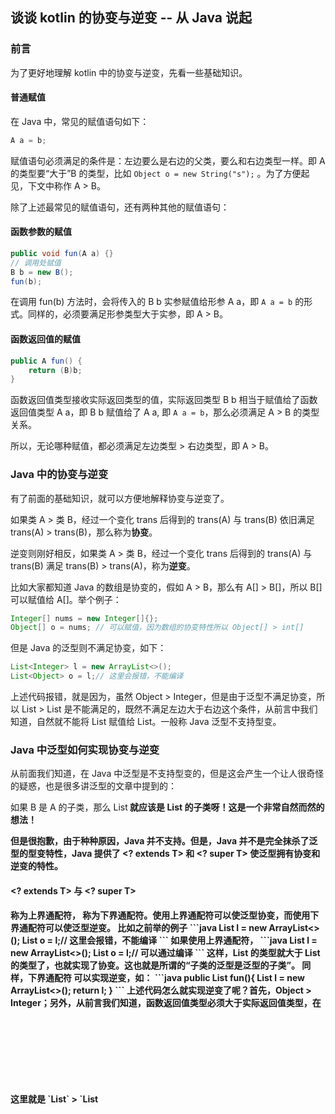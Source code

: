 ## 谈谈 kotlin 的协变与逆变 -- 从 Java 说起

### 前言

为了更好地理解 kotlin 中的协变与逆变，先看一些基础知识。

#### 普通赋值

在 Java 中，常见的赋值语句如下：

```java
A a = b;
```

赋值语句必须满足的条件是：左边要么是右边的父类，要么和右边类型一样。即 A 的类型要“大于”B 的类型，比如 `Object o = new String("s");` 。为了方便起见，下文中称作 A > B。

除了上述最常见的赋值语句，还有两种其他的赋值语句：

#### 函数参数的赋值

```java
public void fun(A a) {}
// 调用处赋值
B b = new B();
fun(b);
```

在调用 fun(b) 方法时，会将传入的 B b 实参赋值给形参 A a，即 `A a = b` 的形式。同样的，必须要满足形参类型大于实参，即 A > B。

#### 函数返回值的赋值

```java
public A fun() {
    return (B)b;
} 
```

函数返回值类型接收实际返回类型的值，实际返回类型 B b 相当于赋值给了函数返回值类型 A a，即 B b 赋值给了 A a, 即 `A a = b`，那么必须满足 A > B 的类型关系。

所以，无论哪种赋值，都必须满足左边类型 > 右边类型，即 A > B。

### Java 中的协变与逆变

有了前面的基础知识，就可以方便地解释协变与逆变了。

如果类 A > 类 B，经过一个变化 trans 后得到的 trans(A) 与 trans(B) 依旧满足 trans(A) > trans(B)，那么称为**协变**。

逆变则刚好相反，如果类 A > 类 B，经过一个变化 trans 后得到的 trans(A) 与 trans(B) 满足 trans(B) > trans(A)，称为**逆变**。

比如大家都知道 Java 的数组是协变的，假如 A > B，那么有 A[] > B[]，所以 B[] 可以赋值给 A[]。举个例子：

```java
Integer[] nums = new Integer[]{};
Object[] o = nums; // 可以赋值，因为数组的协变特性所以 Object[] > int[]
```

但是 Java 的泛型则不满足协变，如下：

```java
List<Integer> l = new ArrayList<>();
List<Object> o = l;// 这里会报错，不能编译
```

上述代码报错，就是因为，虽然 Object > Integer，但是由于泛型不满足协变，所以 List<Object> > List<Integer> 是不能满足的，既然不满足左边大于右边这个条件，从前言中我们知道，自然就不能将 List<Integer> 赋值给 List<Object>。一般称 Java 泛型不支持型变。

### Java 中泛型如何实现协变与逆变

从前面我们知道，在 Java 中泛型是不支持型变的，但是这会产生一个让人很奇怪的疑惑，也是很多讲泛型的文章中提到的：

如果 B 是 A 的子类，那么 List<B> 就应该是 List<A> 的子类呀！这是一个非常自然而然的想法！

但是很抱歉，由于种种原因，Java 并不支持。但是，Java 并不是完全抹杀了泛型的型变特性，Java 提供了 <? extends T> 和 <? super T> 使泛型拥有协变和逆变的特性。

#### <? extends T> 与 <? super T>

<? extends T> 称为上界通配符，<? super T> 称为下界通配符。使用上界通配符可以使泛型协变，而使用下界通配符可以使泛型逆变。

比如之前举的例子

```java
List<Integer> l = new ArrayList<>();
List<Object> o = l;// 这里会报错，不能编译
```

如果使用上界通配符，

```java
List<Integer> l = new ArrayList<>();
List<? extends Object> o = l;// 可以通过编译
```

这样，List<? extends Object> 的类型就大于 List<Integer> 的类型了，也就实现了协变。这也就是所谓的“子类的泛型是泛型的子类”。

同样，下界通配符 <? super T> 可以实现逆变，如：

```java
public List<? super Integer> fun(){
    List<Object> l = new ArrayList<>();
    return l;
}
```

上述代码怎么就实现逆变了呢？首先，Object > Integer；另外，从前言我们知道，函数返回值类型必须大于实际返回值类型，在这里就是 `List<? super Integer>` > `List<Object>`，和 Object > Integer 刚好相反。也就是说，经过泛型变化后，Object 和 Integer 的类型关系翻转了，这就是逆变，而实现逆变的就是下界通配符 <? super T>。

从上面可以看出，<? extends T> 中的上界是 T，也就是说 <? extends T> 所泛指的类型都是 T 的子类或 T 本身，所以 T 大于 <? extends T> 。<? super T> 中的下界是 T，也就是说 <? super T> 所泛指的类型都是 T 的父类或 T 本身，所以 <? super T>  大于 T。

虽然 Java 使用通配符解决了泛型的协变与逆变的问题，但是由于很多讲到泛型的文章都晦涩难懂，曾经让我一度感慨这 tm 到底是什么玩意？直到我在 stackoverflow 上发现了通俗易懂的解释(是的，前文大部分内容都来自于 stackoverflow 中大神的解释)，才终于了然。其实只要抓住**赋值语句左边类型必须大于右边类型**这个关键点一切就都很好懂了。

#### PECS

PECS 准则即 Producer Extends Consumer Super，生产者使用上界通配符，消费者使用下界通配符。直接看这句话可能会让人很疑惑，所以我们追本溯源来看看为什么会有这句话。

首先，我们写一个简单的泛型类：

```java
public class Container<T> {
    private T item;

    public void set(T t) { 
        item = t;
    }

    public T get() {
        return item;
    }
}
```

然后写出如下代码：

```java
Container<Object> c = new Container<String>(); // (1)编译报错

Container<? extends Object> c = new Container<String>(); // (2)编译通过
c.set("sss"); // (3)编译报错
Object o = c.get();// (4)编译通过
```

代码 (1)，`Container<Object> c = new Container<String>(); ` 编译报错，因为泛型是不型变的，所以 Container<String> 并不是 Container<Object> 的子类型，所以无法赋值。

代码 (2)，加了上界通配符以后，支持泛型协变，Container<String> 就成了 Container<? extends Object> 的子类型，所以编译通过，可以赋值。

既然代码 (2) 通过编译，那代码 (3) 为什么会报错呢？因为代码 (3) 尝试把 String 类型赋值给 <? extends Object> 类型。显然，编译器只知道 <? extends Object>  是 Obejct 的某一个子类型，但是具体是哪一个并不知道，也许并不是 String 类型，所以不能直接将 String 类型赋值给它。

从上面可以看出，对于使用了 <? extends T> 的类型，是不能写入元素的，不然就会像代码 (3) 处一样编译报错。

但是可以读取元素，比如代码 (4) 。该类型只能读取元素，这就是所谓的“生产者”，即你只能从中读取元素的就是生产者，生产者就使用 <? extends T> 通配符。

消费者同理，代码如下：

```java
Container<String> c = new Container<Object>(); // (1)编译报错

Container<? super String> c = new Container<Object>(); // (2)编译通过
 c.set("sss");// (3) 编译通过
 String s = c.get();// (4) 编译报错

```

代码 (1) 编译报错，因为泛型不支持逆变。而且就算不懂泛型，这个代码的形式一眼看起来也是错的。

代码 (2) 编译通过，因为加了 <? super T> 通配符后，泛型逆变。

代码 (3) 编译通过，它把 String 类型赋值给 <? super String>，<? super String> 泛指 String 的父类或 String，所以这是可以通过编译的。

代码 (4) 编译报错，因为它尝试把 <? super String> 赋值给 String，而 <? super String> 大于 String，所以不能赋值。事实上，编译器完全不知道该用什么类型去接受 `c.get()` 的返回值，因为在编译器眼里 <? super String> 是一个泛指的类型，所有 String 的父类和 String 本身都有可能。

同样从上面代码可以看出，对于使用了 <? super T> 的类型，是不能读取元素的，不然就会像代码 (4) 处一样编译报错。但是可以写入元素，比如代码 (3)。该类型只能写入元素，这就是所谓的“消费者”，即你只能写入元素的就是消费者，消费者就使用 <? super T> 通配符。

综上，这就是 PECS 原则。

### kotlin 中的协变与逆变

kotlin 抛弃了 Java 中的通配符，转而使用了**声明处型变**与**类型投影**。

#### 声明处型变

首先让我们回头看看 Container 的定义：

```java
public class Container<T> {
    private T item;

    public void set(T t) { 
        item = t;
    }

    public T get() {
        return item;
    }
}
```

在某些情况下，我们只会使用 `Container<? extends T>` 或者 `Container<? super T>` ，意味着我们只使用 Container 作为生产者或者 Container 作为消费者。

既然如此，那我们为什么要在定义 Container 这个类的时候要把 get 和 set 都定义好呢？试想一下，如果一个类只有消费者的作用，那定义 get 方法完全是多余的。

反过来说，如果一个泛型类只有生产者方法，比如下面这个例子（来自 kotlin 官方文档）:

```kotlin
// Java
interface Source<T> {
  T nextT(); // 只有生产者方法
}
// Java
void demo(Source<String> strs) {
  Source<Object> objects = strs; // ！！！在 Java 中不允许，要使用上界通配符 <? extends Object>
  // ……
}
```

在 `Source ` 类型的变量中存储 `Source ` 实例的引用是极为安全的——没有消费者-方法可以调用。然而 Java 依然不让我们直接赋值，需要使用上界通配符。

但是这是毫无意义的，使用通配符只是把类型变得更复杂，并没有带来额外的价值，因为能调用的方法还是只有生产者方法。但编译器并不知道这回事。

所以，如果我们能在使用之前确定一个类是生产者还是消费者，那在定义类的时候直接声明它的角色岂不美哉？

这就是 kotlin 的声明处型变，直接在类声明的时候，定义它的型变行为。

比如：

```java
class Container<out T> { // (1)
    private  var item: T? = null 
        
    fun get(): T? = item
}

val c: Container<Any> = Container<String>()// （2）编译通过，因为 T 是一个 out-参数
```

(1) 处直接使用 <out T> 指定 T 类型只能出现在生产者的位置上。虽然多了一些限制，但是，在 kotlin 编译器直到了 T 的角色以后，就可以像 (2) 处一样将 Container<String> 直接赋值给 Container<Any>，好像**泛型直接可以协变了一样**，而不需要再使用 Java 当中的通配符 <? extends String>。

同样的，对于消费者来说，

```kotlin
class Container<in T> { // (1) 
    private  var item: T? = null 
     fun set(t: T) {
        item = t
    }
}

val c: Container<String> = Container<Any>() // (2) 编译通过,因为 T 是一个 in-参数
```

代码 (1) 处使用 <in T> 指定 T 类型只能出现在消费者的位置上。代码 (2) 可以编译通过， Any > String，但是 Container<String> 可以被 Container<Any> 赋值，意味着 Container<String> 大于 Container<Any> ，即它看上去就像 **T 直接实现了泛型逆变**，而不需要借助 <? super String> 通配符来实现逆变。如果是 Java 代码，则需要写成 `Container<? super String> c = new Container<Object>(); `。

这就是**声明处型变**，在类声明的时候使用 out 和 in 关键字，在使用时可以直接写出泛型型变的代码。

而 Java 在使用时必须借助通配符才能实现泛型型变，这是**使用处型变**。

#### 类型投影

有时一个类既可以作生产者又可以作消费者，这种情况下，我们不能直接在 T 前面加 in 或者 out 关键字。比如：

```kotlin
class Container<T> {
    private  var item: T? = null
    
    fun set(t: T？) {
        item = t
    }

    fun get(): T? = item
}
```

考虑这个函数：

```kotlin
fun copy(from: Container<Any>, to: Container<Any>) {
    to.set(from.get())
}
```

当我们实际使用该函数时：

```kotlin
val from = Container<Int>()
val to = Container<Any>()
copy(from, to) // 报错，from 是 Container<Int> 类型，而 to 是 Container<Any> 类型
```

<img src="./fig/image-20201011204330187.png" alt="image-20201011204330187" style="zoom: 50%;" />

这样使用的话，编译器报错，因为我们把两个不一样的类型做了赋值。用 kotlin 官方文档的话说，copy 函数在”干坏事“， 它尝试**写**一个 Any 类型的值给 from， 而我们用 Int 类型来接收这个值，如果编译器不报错，那么运行时将会抛出一个 `ClassCastException` 异常。

所以应该怎么办？直接防止 from 被写入就可以了！将 copy 函数改为如下所示：

```kotlin
fun copy(from: Container<out Any>, to: Container<Any>) { // 给 from 的类型加了 out
    to.set(from.get())
}
val from = Container<Int>()
val to = Container<Any>()
copy(from, to) // 不会再报错了
```

这就是**类型投影**：from 是一个类受限制的（投影的）Container 类，我们只能把它当作生产者来使用，它只能调用 get() 方法。

同理，如果 from 的泛型是用 in 来修饰的话，则 from 只能被当作消费者使用，它只能调用 set() 方法，上述代码就会报错：

```kotlin
fun copy(from: Container<in Any>, to: Container<Any>) { // 给 from 的类型加了 in
    to.set(from.get())
}
val from = Container<Int>()
val to = Container<Any>()
copy(from, to) //  报错
```

<img src="./fig/image-20201011210124162.png" alt="image-20201011210124162" style="zoom:50%;" />

其实从上面可以看到，类型投影和 Java 的通配符很相似，也是一种**使用时型变**。

### 为什么要这么设计？

为什么 Java 的数组是默认型变的，而泛型默认不型变呢？其实 kolin 的泛型默认也是不型变的，只是使用 out 和 in 关键字让它看起来像泛型型变。

为什么这么设计呢？为什么不默认可型变呢？

在 stackoverflow 上找到了答案，参考：https://stackoverflow.com/questions/18666710/why-are-arrays-covariant-but-generics-are-invariant

>Java 和 C# 早期都是没有泛型特性的。
>
>但是为了支持程序的多态性，于是将数组设计成了协变的。因为数组的很多方法应该可以适用于所有类型元素的数组。
>
>比如下面两个方法：
>
>```java
>boolean equalArrays (Object[] a1, Object[] a2);
>void shuffleArray(Object[] a);
>```
>
>第一个是比较数组是否相等；第二个是打乱数组顺序。
>
>语言的设计者们希望这些方法对于任何类型元素的数组都可以调用，比如我可以调用 shuffleArray(String[] s) 来把字符串数组的顺序打乱。
>
>出于这样的考虑，在 Java 和 C# 中，数组设计成了协变的。
>
>然而，对于泛型来说，却有以下问题：
>
>```java
>// Illegal code - because otherwise life would be Bad
>List<Dog> dogs = new List<Dog>();
>List<Animal> animals = dogs; // Awooga awooga
>animals.add(new Cat());// (1)
>Dog dog = dogs.get(0); //(2) This should be safe, right?
>```
>
>如果上述代码可以通过编译，即 List<Dog> 可以赋值给 List<Animal>，List 是协变的，那么我完全可以往 List<Dog> 中 add 一个 Cat()，如代码 (1) 处。这样就有可能造成代码 (2) 处的接收者 dog 和 dogs.get(0) 的类型不匹配的问题。会引发运行时的异常。所以 Java 在编译期就要阻止这种行为，把泛型设计为默认不型变的。

###  总结

1、Java 泛型默认不型变，所以 List<String> 不是 List<Object> 的子类。如果要实现泛型型变，则需要 <? extends T> 与 <? super T> 通配符，这是一种使用处型变的方法。使用 <? extends T> 通配符意味着该类是生产者，只能调用 get(): T 之类的方法。而使用 <? super T> 通配符意味着该类是消费者，只能调用 set(T t)、add(T t) 之类的方法。

2、Kotlin 泛型其实默认也是不型变的，只不过使用 out 和 in 关键字在类声明处型变，可以达到在使用处看起来像直接型变的效果。但是这样会限制类在声明时只能要么作为生产者，要么作为消费者。

使用类型投影可以避免类在声明时被限制，但是在使用时要使用 out 和 in 关键字指明这个时刻类所充当的角色是消费者还是生产者。类型投影也是一种使用处型变的方法。

